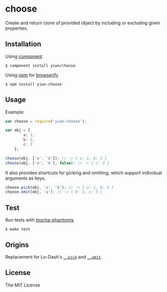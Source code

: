 # choose

Create and return clone of provided object by including or excluding given properties.

## Installation

Using [component](https://github.com/component/component)

    $ component install yiwn/choose

Using [npm](http://npmjs.org/) for [browserify](http://browserify.org/)

    $ npm install yiwn-choose

## Usage

Example:

```js
var choose = require('yiwn-choose');

var obj = {
        a: 1,
        b: 2,
        c: 3
    };

choose(obj, ['a', 'b']); // -> { a: 1, b: 2 }
choose(obj, ['a', 'b'], false); // -> { c: 3 }
```

It also provides shortcuts for picking and omitting, which support individual arguments as keys.

```js
choose.pick(obj, 'a', 'b'); // -> { a: 1, b: 2 }
choose.omit(obj, 'a'); // -> { b: 2, c: 3 }
```


## Test

Run tests with [mocha-phantomjs](https://github.com/metaskills/mocha-phantomjs)

    $ make test

## Origins

Replacement for Lo-Dash's [`_.pick`](http://lodash.com/docs#pick) and [`_.omit`](http://lodash.com/docs#omit).

## License

The MIT License


